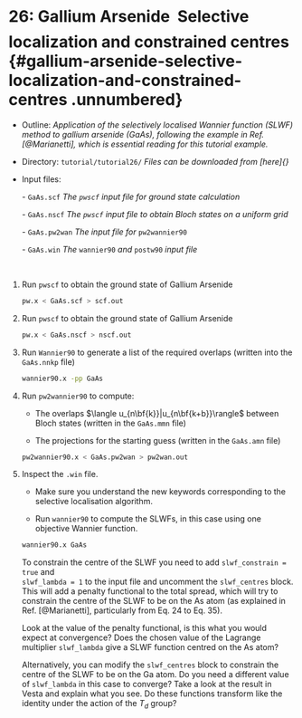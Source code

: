 # 26: Gallium Arsenide &#151; Selective localization and constrained centres {#gallium-arsenide-selective-localization-and-constrained-centres .unnumbered}

-   Outline: *Application of the selectively localised Wannier function
    (SLWF) method to gallium arsenide (GaAs), following the example in
    Ref. [@Marianetti], which is essential reading for this tutorial
    example.*

-   Directory: `tutorial/tutorial26/` *Files can be downloaded from [here]{}*

-   Input files:

    \-   `GaAs.scf` *The `pwscf` input file for ground state calculation*

    \-   `GaAs.nscf` *The `pwscf` input file to obtain Bloch states on a
        uniform grid*

    \-   `GaAs.pw2wan` *The input file for* `pw2wannier90`

    \-   `GaAs.win` *The* `wannier90` *and* `postw90` *input file*

&nbsp;

1.  Run `pwscf` to obtain the ground state of Gallium Arsenide

    ```bash title="Terminal"
    pw.x < GaAs.scf > scf.out
    ```

2.  Run `pwscf` to obtain the ground state of Gallium Arsenide

    ```bash title="Terminal"
    pw.x < GaAs.nscf > nscf.out
    ```

3.  Run `Wannier90` to generate a list of the required overlaps
    (written into the `GaAs.nnkp` file)

    ```bash title="Terminal"
    wannier90.x -pp GaAs
    ```

4.  Run `pw2wannier90` to compute:

    -   The overlaps $\langle u_{n\bf{k}}|u_{n\bf{k+b}}\rangle$
        between Bloch states (written in the `GaAs.mmn` file)

    -   The projections for the starting guess (written in the
        `GaAs.amn` file)

    ```bash title="Terminal"
    pw2wannier90.x < GaAs.pw2wan > pw2wan.out
    ```

5.  Inspect the `.win` file.

    -   Make sure you understand the new keywords corresponding to
        the selective localisation algorithm.

    -   Run `wannier90` to compute the SLWFs, in this case using one
        objective Wannier function.

    ```bash title="Terminal"
    wannier90.x GaAs
    ```

    To constrain the centre of the SLWF you need to add
    `slwf_constrain = true` and\
    `slwf_lambda = 1` to the input file and uncomment the `slwf_centres`
    block. This will add a penalty functional to the total spread, which
    will try to constrain the centre of the SLWF to be on the As atom
    (as explained in Ref. [@Marianetti], particularly from Eq. 24 to
    Eq. 35).

    Look at the value of the penalty functional, is this what you would
    expect at convergence? Does the chosen value of the Lagrange
    multiplier `slwf_lambda` give a SLWF function centred on the As
    atom?

    Alternatively, you can modify the `slwf_centres` block to constrain
    the centre of the SLWF to be on the Ga atom. Do you need a different
    value of `slwf_lambda` in this case to converge? Take a look at the
    result in Vesta and explain what you see. Do these functions
    transform like the identity under the action of the $T_d$ group?


